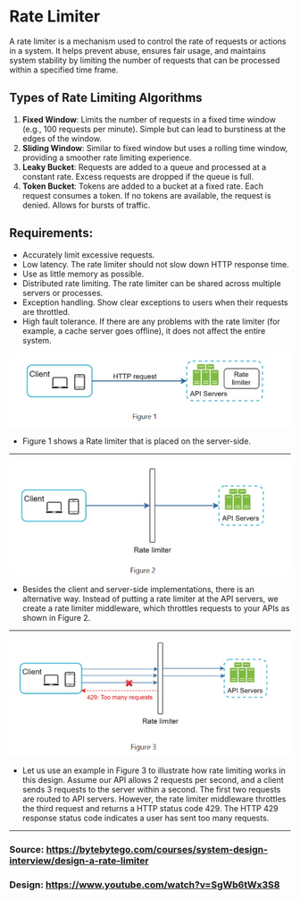 # Rate Limiter
A rate limiter is a mechanism used to control the rate of requests or actions in a system. It helps prevent abuse, ensures fair usage, and maintains system stability by limiting the number of requests that can be processed within a specified time frame.
## Types of Rate Limiting Algorithms
1. **Fixed Window**: Limits the number of requests in a fixed time window (e.g., 100 requests per minute). Simple but can lead to burstiness at the edges of the window.
2. **Sliding Window**: Similar to fixed window but uses a rolling time window, providing a smoother rate limiting experience.
3. **Leaky Bucket**: Requests are added to a queue and processed at a constant rate. Excess requests are dropped if the queue is full.
4. **Token Bucket**: Tokens are added to a bucket at a fixed rate. Each request consumes a token. If no tokens are available, the request is denied. Allows for bursts of traffic.

## Requirements:
- Accurately limit excessive requests.
- Low latency. The rate limiter should not slow down HTTP response time.
- Use as little memory as possible.
- Distributed rate limiting. The rate limiter can be shared across multiple servers or processes.
- Exception handling. Show clear exceptions to users when their requests are throttled.
- High fault tolerance. If there are any problems with the rate limiter (for example, a cache server goes offline), it does not affect the entire system.



![img.png](img/img.png)
- Figure 1 shows a Rate limiter that is placed on the server-side.
---
![img_1.png](img/img_1.png)
- Besides the client and server-side implementations, there is an alternative way. Instead of putting a rate limiter at the API servers, we create a rate limiter middleware, which throttles requests to your APIs as shown in Figure 2.
---
![img_2.png](img/img_2.png)
- Let us use an example in Figure 3 to illustrate how rate limiting works in this design. Assume our API allows 2 requests per second, and a client sends 3 requests to the server within a second. The first two requests are routed to API servers. However, the rate limiter middleware throttles the third request and returns a HTTP status code 429. The HTTP 429 response status code indicates a user has sent too many requests.
---


### Source: https://bytebytego.com/courses/system-design-interview/design-a-rate-limiter
### Design: https://www.youtube.com/watch?v=SgWb6tWx3S8